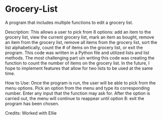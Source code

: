 # Grocery-List
A program that includes multiple functions to edit a grocery list.

Description:
This allows a user to pick from 8 options: add an item to the grocery list, view the current grocery list, mark an item as bought, remove an item from the grocery list, remove all items from the grocery list, sort the list alphabetically, count the # of items on the grocery list, or exit the program. This code was written in a Python file and utilized lists and list methods. The most challenging part uin writing this code was creating the function to count the number of items on the grocery list. In the future, I hope to implement features that allow for two lists to be used at the same time.

How to Use:
Once the program is run, the user will be able to pick from the menu options. Pick an option from the menu and type its corresponding number. Enter any input that the function may ask for. After the option is carried out, the menu will continue to reappear until option 8: exit the program has been chosen.

Credits:
Worked with Ellie

